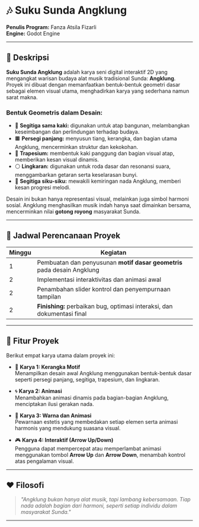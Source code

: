 # 🎶 Suku Sunda Angklung

**Penulis Program:** Fanza Atsila Fizarli  
**Engine:** Godot Engine  

---

## 📝 Deskripsi

**Suku Sunda Angklung** adalah karya seni digital interaktif 2D yang mengangkat warisan budaya alat musik tradisional Sunda: **Angklung**. Proyek ini dibuat dengan memanfaatkan bentuk-bentuk geometri dasar sebagai elemen visual utama, menghadirkan karya yang sederhana namun sarat makna.

### Bentuk Geometris dalam Desain:
- 🔺 **Segitiga sama kaki:** digunakan untuk atap bangunan, melambangkan keseimbangan dan perlindungan terhadap budaya.
- 🟫 **Persegi panjang:** menyusun tiang, kerangka, dan bagian utama Angklung, mencerminkan struktur dan kekokohan.
- 🔻 **Trapesium:** membentuk kaki panggung dan bagian visual atap, memberikan kesan visual dinamis.
- ⚪ **Lingkaran:** digunakan untuk roda dasar dan resonansi suara, menggambarkan getaran serta keselarasan bunyi.
- 📐 **Segitiga siku-siku:** mewakili kemiringan nada Angklung, memberi kesan progresi melodi.

Desain ini bukan hanya representasi visual, melainkan juga simbol harmoni sosial. Angklung menghasilkan musik indah hanya saat dimainkan bersama, mencerminkan nilai **gotong royong** masyarakat Sunda.

---

## 📆 Jadwal Perencanaan Proyek

| Minggu | Kegiatan                                                                 |
|--------|--------------------------------------------------------------------------|
| 1      | Pembuatan dan penyusunan **motif dasar geometris** pada desain Angklung |
| 2      | Implementasi interaktivitas dan animasi awal                            |
| 2      | Penambahan slider kontrol dan penyempurnaan tampilan                    |
| 2      | **Finishing:** perbaikan bug, optimasi interaksi, dan dokumentasi final |

---

## 🔧 Fitur Proyek

Berikut empat karya utama dalam proyek ini:

- 🎨 **Karya 1: Kerangka Motif**  
  Menampilkan desain awal Angklung menggunakan bentuk-bentuk dasar seperti persegi panjang, segitiga, trapesium, dan lingkaran.

- 🌀 **Karya 2: Animasi**  
  Menambahkan animasi dinamis pada bagian-bagian Angklung, menciptakan ilusi gerakan nada.

- 🌈 **Karya 3: Warna dan Animasi**  
  Pewarnaan estetis yang membedakan setiap elemen serta animasi harmonis yang mendukung suasana visual.

- 🎮 **Karya 4: Interaktif (Arrow Up/Down)**  
  Pengguna dapat mempercepat atau memperlambat animasi menggunakan tombol **Arrow Up** dan **Arrow Down**, menambah kontrol atas pengalaman visual.

---

## ❤️ Filosofi

> *"Angklung bukan hanya alat musik, tapi lambang kebersamaan. Tiap nada adalah bagian dari harmoni, seperti setiap individu dalam masyarakat Sunda."*

---

